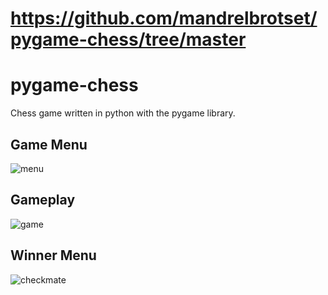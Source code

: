 # https://github.com/mandrelbrotset/pygame-chess/tree/master


# pygame-chess
Chess game written in python with the pygame library.

## Game Menu
![menu](https://user-images.githubusercontent.com/24194821/57589722-cf907c00-74eb-11e9-9318-822abd6c9942.png)

## Gameplay
![game](https://user-images.githubusercontent.com/24194821/57589721-cf907c00-74eb-11e9-8def-bf4782315ed9.png)

## Winner Menu
![checkmate](https://user-images.githubusercontent.com/24194821/57589723-cf907c00-74eb-11e9-8b42-aef703c3e1f8.png)
